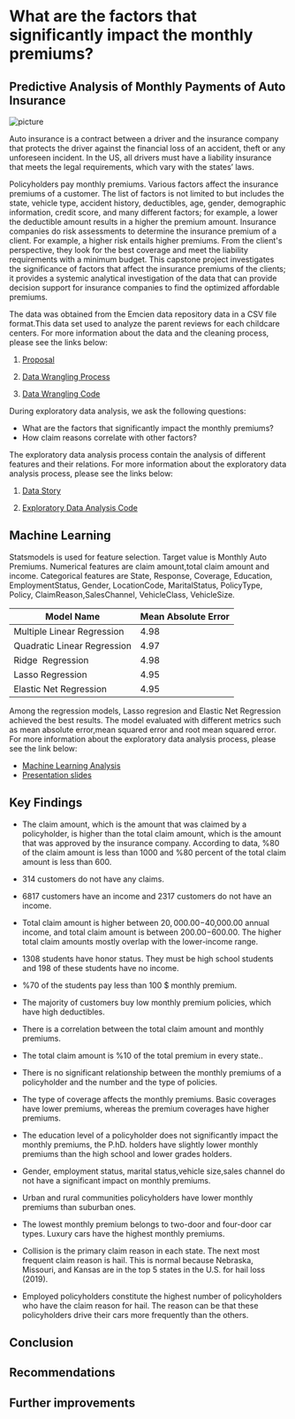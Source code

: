 # What are the factors that significantly impact the monthly premiums?

## Predictive Analysis of Monthly Payments of Auto Insurance

![picture](https://i2.wp.com/www.einsurance.com/wp-content/uploads/how-to-speed-up-your-car-insurance-claims.jpg?resize=1500%2C1001&ssl=1)

Auto insurance is a contract between a driver and the insurance company that protects the driver against the financial loss of an accident, theft or any unforeseen incident. In the US, all drivers must have a liability  insurance that meets the legal requirements, which vary with the states’ laws.

Policyholders pay monthly premiums. Various factors affect the insurance premiums of a customer. The list of factors is not limited to but includes the state, vehicle type, accident history, deductibles, age, gender, demographic information, credit score, and many different factors; for example, a lower the deductible amount results in a higher the premium amount. Insurance companies do risk assessments to determine the insurance premium of a client. For example, a higher risk entails higher premiums. From the client's perspective, they look for the best coverage and meet the liability requirements with a minimum budget. This capstone project investigates the significance of factors that affect the insurance premiums of the clients; it provides a systemic analytical investigation of the data that can provide decision support for insurance companies to find the optimized affordable premiums.

The data was obtained from the Emcien data repository data in a CSV file format.This data set used to analyze the parent reviews for each childcare centers. For more information about the data and the cleaning process, please see the links below:

  1. [Proposal](https://github.com/daphneworld/capstone2/blob/master/Daphne's%20Capstone%20Project-2%20Proposal.pdf)
  
  2. [Data Wrangling Process](https://github.com/daphneworld/capstone2/blob/master/Data%20Wrangling%20Process%20of%20Capstone%20Project%202.pdf)
  
  3. [Data Wrangling Code](https://github.com/daphneworld/capstone2/blob/master/Data%20Wrangling%20of%20Capstone%20Project%202.ipynb)
  
During exploratory data analysis, we ask the following questions:
- What are the factors that significantly impact the monthly premiums?
- How claim reasons correlate with other factors? 

The exploratory data analysis process contain the analysis of different features and their relations.  For more information about the exploratory data analysis process, please see the links below:

  1. [Data Story](https://github.com/daphneworld/capstone2/blob/master/AUTO%20INSURANCE%20MONTHLY%20PREMIUM%20PREDICTON%20DATA%20REPORT.pdf)
 
  2. [Exploratory Data Analysis Code](https://github.com/daphneworld/capstone1/blob/master/Exploratory%20Data%20Analysis%20New%20York%20City%20Childcare%20Centers.ipynb)
 
## Machine Learning
  
  Statsmodels is used for feature selection. Target value is Monthly Auto Premiums. Numerical features are claim amount,total claim amount and income. Categorical features are State, Response, Coverage, Education, EmploymentStatus, Gender, LocationCode, MaritalStatus, PolicyType, Policy, ClaimReason,SalesChannel, VehicleClass, VehicleSize. 

 Model Name | Mean Absolute Error
  ----------------------------|---------------------
  Multiple Linear Regression|4.98
  Quadratic Linear Regression|4.97
  Ridge  Regression|4.98
  Lasso Regression|4.95
  Elastic Net Regression|4.95

Among the regression models, Lasso regresion and Elastic Net Regression achieved the best results. The model evaluated with different metrics such as mean absolute error,mean squared error and root mean squared error. For more information about the exploratory data analysis process, please see the link below:

   - [Machine Learning Analysis](https://github.com/daphneworld/capstone2/blob/master/Regression%20Analysis%20for%20Prediction%20Monthly%20Premiums%20of%20Auto%20Insurance%20Data.ipynb)
   - [Presentation slides](https://github.com/daphneworld/capstone2/blob/master/Prediction%20of%20Monthly%20Premiums%20of%20Auto%20Insurance.pptx.zip)
   

## Key Findings
  - The claim amount, which is the amount that was claimed by a policyholder, is higher than the total claim amount, which  is the amount that was approved by the insurance company. According to data, %80 of the claim amount is less than 1000 and %80 percent of the total claim amount is less than 600. 
  
  - 314  customers do not have any claims.
  
  - 6817 customers have an income and 2317 customers do not have an income.

  - Total claim amount is higher between $20,000.00-$40,000.00 annual income, and total claim amount is between $200.00-$600.00. The higher total claim amounts mostly overlap with the lower-income range. 

  - 1308  students have honor status. They must be high school students and 198  of these students  have no income.
  
  - %70 of the students pay less than 100 $ monthly premium.

  - The majority of customers buy low monthly premium policies, which have high deductibles.

  - There is a correlation between the total claim amount and monthly premiums.
  
  - The total claim amount is %10 of the total premium in every state..

  - There is no significant relationship between the monthly premiums of a policyholder and the number and the type of policies. 

  - The type of coverage affects the monthly premiums. Basic coverages have lower premiums, whereas the premium coverages have higher premiums.

  - The education level of a policyholder does not significantly impact the monthly premiums, the P.hD. holders have slightly lower monthly premiums than the high school and lower grades holders.

  - Gender, employment status, marital status,vehicle size,sales channel  do not have a significant impact on monthly premiums.

  - Urban and rural communities policyholders have lower monthly premiums than suburban ones.

  - The lowest monthly premium belongs to two-door and four-door car types. Luxury cars have the highest monthly premiums.

  - Collision is the primary claim reason in each state. The next most frequent claim reason is hail. This is normal because Nebraska, Missouri, and Kansas are in the top 5 states in the U.S. for hail loss (2019).

  - Employed policyholders constitute the highest number of policyholders who have the claim reason for hail. The reason can be that these policyholders drive their cars more frequently than the others.


   
 ## Conclusion
 
 

## Recommendations



## Further improvements

 





